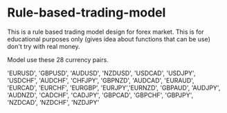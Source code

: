 # Rule-based-trading-model
This is a rule based trading model design for forex market. This is for educational purposes only (gives idea about functions that can be use) don't try with real money. 

Model use these 28 currency pairs.

'EURUSD', 'GBPUSD', 'AUDUSD', 'NZDUSD', 'USDCAD', 'USDJPY', 'USDCHF', 'AUDCHF', 'CHFJPY', 'GBPNZD', 'AUDCAD', 'EURAUD', 'EURCAD', 'EURCHF', 'EURGBP', 'EURJPY','EURNZD', 'GBPAUD', 'AUDJPY', 'AUDNZD', 'CADCHF', 'CADJPY', 'GBPCAD', 'GBPCHF', 'GBPJPY', 'NZDCAD', 'NZDCHF', 'NZDJPY'
